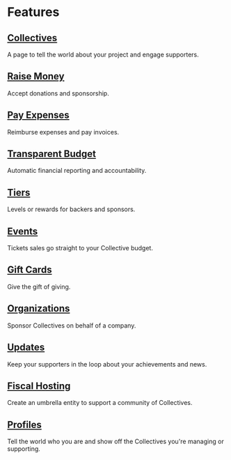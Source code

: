 # Features

## [Collectives](../collectives/collectives.md)

A page to tell the world about your project and engage supporters.

## [Raise Money](../financial-contributors/financial-contributors.md)

Accept donations and sponsorship.

## [Pay Expenses](../expenses-and-getting-paid/expenses.md)

Reimburse expenses and pay invoices.

## [Transparent Budget](../collectives/budget.md)

Automatic financial reporting and accountability.

## [Tiers](../collectives/tiers-goals.md)

Levels or rewards for backers and sponsors.

## [Events](../collectives/events.md)

Tickets sales go straight to your Collective budget.

## [Gift Cards](../financial-contributors/organizations/gift-cards.md)

Give the gift of giving.

## [Organizations](../financial-contributors/organizations/)

Sponsor Collectives on behalf of a company.

## [Updates](../collectives/communication.md)

Keep your supporters in the loop about your achievements and news.

## [Fiscal Hosting](../fiscal-hosts/become-a-fiscal-host.md)

Create an umbrella entity to support a community of Collectives.

## [Profiles](user-profile.md)

Tell the world who you are and show off the Collectives you're managing or supporting.

